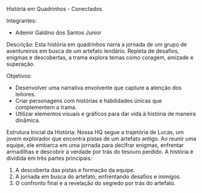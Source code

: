 História em Quadrinhos - Conectados

Integrantes:
- Ademir Galdino dos Santos Junior

Descrição:
Esta história em quadrinhos narra a jornada de um grupo de aventureiros em busca de um artefato lendário. Repleta de desafios, enigmas e descobertas, a trama explora temas como coragem, amizade e superação.

Objetivos:
- Desenvolver uma narrativa envolvente que capture a atenção dos leitores.
- Criar personagens com histórias e habilidades únicas que complementem a trama.
- Utilizar elementos visuais e gráficos para dar vida à história de maneira dinâmica.

Estrutura Inicial da História:
Nossa HQ segue a trajetória de Lucas, um jovem explorador que encontra pistas de um artefato antigo. Ao reunir uma equipe, ele embarca em uma jornada para decifrar enigmas, enfrentar armadilhas e descobrir a verdade por trás do tesouro perdido. A história é dividida em três partes principais:
1. A descoberta das pistas e formação da equipe.
2. A jornada em busca do artefato, enfrentando desafios e inimigos.
3. O confronto final e a revelação do segredo por trás do artefato.
